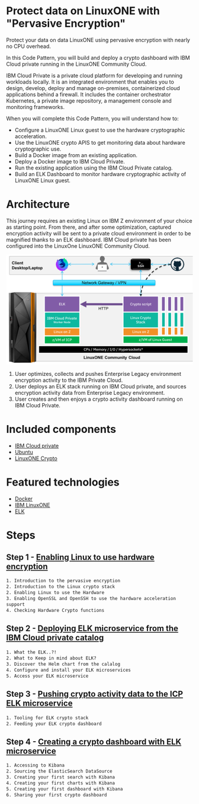 # Protect data on LinuxONE with "Pervasive Encryption"
Protect your data on data LinuxONE using pervasive encryption with nearly no CPU overhead.

In this Code Pattern, you will build and deploy a crypto dashboard with IBM Cloud private running in the LinuxONE Community Cloud.

IBM Cloud Private is a private cloud platform for developing and running workloads locally. It is an integrated environment that enables you to design, develop, deploy and manage on-premises, containerized cloud applications behind a firewall. It includes the container orchestrator Kubernetes, a private image repository, a management console and monitoring frameworks.

When you will complete this Code Pattern, you will understand how to:
* Configure a LinuxONE Linux guest to use the hardware cryptographic acceleration.
* Use the LinuxONE crypto APIS to get monitoring data about hardware cryptographic use.
* Build a Docker image from an existing application.
* Deploy a Docker image to IBM Cloud Private.
* Run the existing application using the IBM Cloud Private catalog.
* Build an ELK Dashboard to monitor hardware cryptographic activity of LinuxONE Linux guest.

# Architecture
This journey requires an existing Linux on IBM Z environment of your choice as starting point. From there, and after some optimization, captured encryption activity will be sent to a private cloud environment in order to be magnified thanks to an ELK dashboard. IBM Cloud private has been configured into the LinuxOne LinuxONE Community Cloud.

![Image of the Crypto Stack](https://raw.githubusercontent.com/guikarai/ELK-CPACF/master/images/architecture-crypto-icp.png)

1. User optimizes, collects and pushes Enterprise Legacy environment encryption activity to the IBM Private Cloud.
3. User deploys an ELK stack running on IBM Cloud private, and sources encryption activity data from Enterprise Legacy environment.
3. User creates and then enjoys a crypto activity dashboard running on IBM Cloud Private.

# Included components

* [IBM Cloud private](https://www.ibm.com/us-en/marketplace/ibm-cloud-private/details)
* [Ubuntu](https://www.ubuntu.com/)
* [LinuxONE Crypto](https://www.ibm.com/it-infrastructure/linuxone/capabilities/secure-cloud)

# Featured technologies

* [Docker](https://www.docker.com/)
* [IBM LinuxONE](https://www.ibm.com/it-infrastructure/linuxone)
* [ELK](https://www.elastic.co/fr/elk-stack)

# Steps

## Step 1 - [Enabling Linux to use hardware encryption](https://github.com/IBM/protect-data-on-linuxone-with-pervasive-encryption/edit/master/part1.md)

    1. Introduction to the pervasive encryption
    2. Introduction to the Linux crypto stack
    2. Enabling Linux to use the Hardware
    3. Enabling OpenSSL and OpenSSH to use the hardware acceleration support
    4. Checking Hardware Crypto functions

## Step 2 - [Deploying ELK microservice from the IBM Cloud private catalog](https://github.com/IBM/protect-data-on-linuxone-with-pervasive-encryption/edit/master/part1.md)
    
    1. What the ELK..?!
    2. What to Keep in mind about ELK?
    3. Discover the Helm chart from the calalog
    4. Configure and install your ELK microservices
    5. Access your ELK microservice

## Step 3 - [Pushing crypto activity data to the ICP ELK microservice](https://github.com/IBM/protect-data-on-linuxone-with-pervasive-encryption/edit/master/part3.md)
    
    1. Tooling for ELK crypto stack
    2. Feeding your ELK crypto dashboard
    
## Step 4 - [Creating a crypto dashboard with ELK microservice](https://github.com/IBM/protect-data-on-linuxone-with-pervasive-encryption/edit/master/part4.md)

    1. Accessing to Kibana
    2. Sourcing the ElasticSearch DataSource
    3. Creating your first search with Kibana
    4. Creating your first charts with Kibana
    5. Creating your first dashboard with Kibana
    6. Sharing your first crypto dashboard
